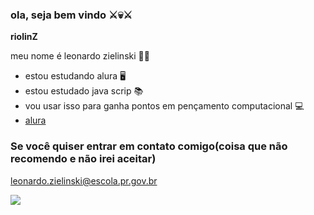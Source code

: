 ### ola, seja bem vindo ⚔️💀⚔️ 

**riolinZ**

meu nome é leonardo zielinski 🙋‍♂️
- estou estudando alura 🖥️
- estou estudado java scrip 📚
- vou usar isso para ganha pontos em pençamento computacional 💻
- [alura](https://www.alura.com.br)

 ### Se você quiser entrar em contato comigo(coisa que não recomendo e não irei aceitar) 
 leonardo.zielinski@escola.pr.gov.br

![](https://media.tenor.com/qIhgj8cLz9UAAAAC/charmander-charmander-pokemon.gif)





  

